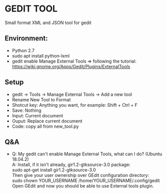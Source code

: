 # GEDIT TOOL
Small format XML and JSON tool for gedit

## Environment:
- Python 2.7
- sudo apt install python-lxml
- gedit enable Manage External Tools => following the tutorial: https://wiki.gnome.org/Apps/Gedit/Plugins/ExternalTools

## Setup
- gedit -> Tools -> Manage External Tools -> Add a new tool
- Rename New Tool to Format
- Shotcut key: Anything you want, for example: Shift + Ctrl + F
- Save: Nothing
- Input: Current document
- Ouput: Replace current document
- Code: copy all from new_tool.py

## Q&A
- Q: My gedit can't enable Manage External Tools, what can I do? (Ubuntu 18.04.2)  
  A: Install, if it isn't already, gir1.2-gtksource-3.0 package:  
        sudo apt-get install gir1.2-gtksource-3.0  
     Then give your user ownership over GEdit configuration directory:  
        sudo chown YOUR_USERNAME /home/YOUR_USERNAME/.config/gedit  
     Open GEdit and now you should be able to use External tools plugin.  

